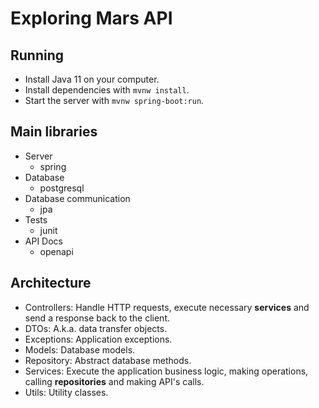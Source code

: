 # Exploring Mars API

## Running
- Install Java 11 on your computer.
- Install dependencies with `mvnw install`.
- Start the server with `mvnw spring-boot:run`.

## Main libraries

- Server
  - spring
- Database
  - postgresql
- Database communication
  - jpa
- Tests
  - junit
- API Docs
  - openapi

## Architecture
- Controllers: Handle HTTP requests, execute necessary **services** and send a response back to the client.
- DTOs: A.k.a. data transfer objects.
- Exceptions: Application exceptions.
- Models: Database models.
- Repository: Abstract database methods.
- Services: Execute the application business logic, making operations, calling **repositories** and making API's calls.
- Utils: Utility classes.